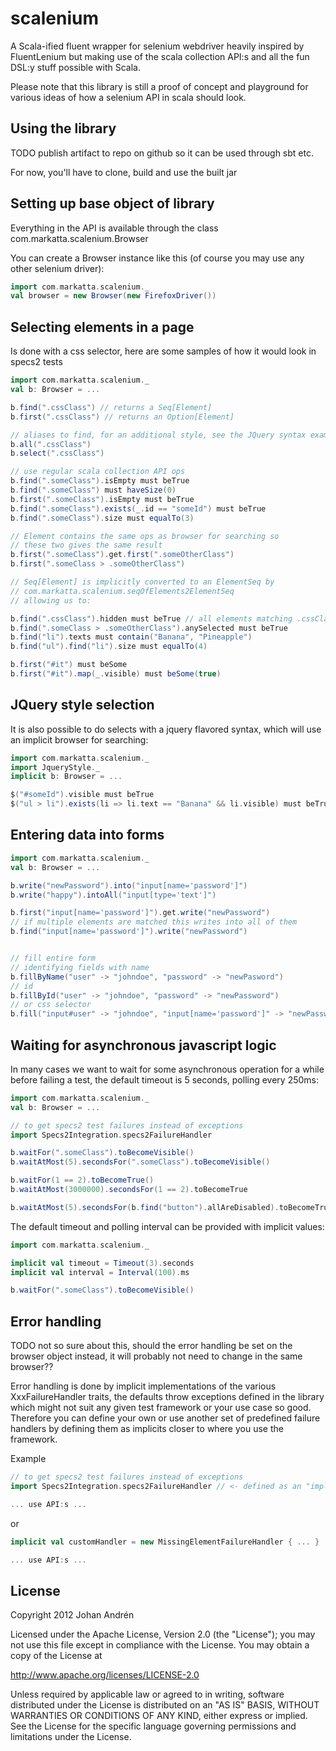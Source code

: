 scalenium
=========

A Scala-ified fluent wrapper for selenium webdriver heavily inspired by FluentLenium but making use
of the scala collection API:s and all the fun DSL:y stuff possible with Scala.

Please note that this library is still a proof of concept and playground for various ideas of how
a selenium API in scala should look.


Using the library
-----------------

TODO publish artifact to repo on github so it can be used through sbt etc.

For now, you'll have to clone, build and use the built jar


Setting up base object of library
---------------------------------

Everything in the API is available through the class com.markatta.scalenium.Browser

You can create a Browser instance like this (of course you may use any other selenium driver):
```scala
import com.markatta.scalenium._
val browser = new Browser(new FirefoxDriver())
```

Selecting elements in a page
----------------------------

Is done with a css selector, here are some samples of how it would look in specs2 tests

```scala
import com.markatta.scalenium._
val b: Browser = ...

b.find(".cssClass") // returns a Seq[Element]
b.first(".cssClass") // returns an Option[Element]

// aliases to find, for an additional style, see the JQuery syntax example below
b.all(".cssClass")
b.select(".cssClass")

// use regular scala collection API ops
b.find(".someClass").isEmpty must beTrue
b.find(".someClass") must haveSize(0)
b.first(".someClass").isEmpty must beTrue
b.find(".someClass").exists(_.id == "someId") must beTrue
b.find(".someClass").size must equalTo(3)

// Element contains the same ops as browser for searching so
// these two gives the same result
b.first(".someClass").get.first(".someOtherClass")
b.first(".someClass > .someOtherClass")

// Seq[Element] is implicitly converted to an ElementSeq by
// com.markatta.scalenium.seqOfElements2ElementSeq
// allowing us to:

b.find(".cssClass").hidden must beTrue // all elements matching .cssClass hidden
b.find(".someClass > .someOtherClass").anySelected must beTrue
b.find("li").texts must contain("Banana", "Pineapple")
b.find("ul").find("li").size must equalTo(4)

b.first("#it") must beSome
b.first("#it").map(_.visible) must beSome(true)
```

JQuery style selection
----------------------
It is also possible to do selects with a jquery flavored syntax, which will use an implicit browser for searching:
```scala
import com.markatta.scalenium._
import JqueryStyle._
implicit b: Browser = ...

$("#someId").visible must beTrue
$("ul > li").exists(li => li.text == "Banana" && li.visible) must beTrue
```

Entering data into forms
------------------------
```scala
import com.markatta.scalenium._
val b: Browser = ...

b.write("newPassword").into("input[name='password']")
b.write("happy").intoAll("input[type='text']")

b.first("input[name='password']").get.write("newPassword")
// if multiple elements are matched this writes into all of them
b.find("input[name='password']").write("newPassword")


// fill entire form
// identifying fields with name
b.fillByName("user" -> "johndoe", "password" -> "newPasword")
// id
b.fillById("user" -> "johndoe", "password" -> "newPassword")
// or css selector
b.fill("input#user" -> "johndoe", "input[name='password']" -> "newPassword")
```


Waiting for asynchronous javascript logic
-----------------------------------------
In many cases we want to wait for some asynchronous operation for a while before
failing a test, the default timeout is 5 seconds, polling every 250ms:

```scala
import com.markatta.scalenium._
val b: Browser = ...

// to get specs2 test failures instead of exceptions
import Specs2Integration.specs2FailureHandler

b.waitFor(".someClass").toBecomeVisible()
b.waitAtMost(5).secondsFor(".someClass").toBecomeVisible()

b.waitFor(1 == 2).toBecomeTrue()
b.waitAtMost(3000000).secondsFor(1 == 2).toBecomeTrue

b.waitAtMost(5).secondsFor(b.find("button").allAreDisabled).toBecomeTrue
```

The default timeout and polling interval can be provided with implicit values:
```scala
import com.markatta.scalenium._

implicit val timeout = Timeout(3).seconds
implicit val interval = Interval(100).ms

b.waitFor(".someClass").toBecomeVisible()
```

Error handling
--------------
TODO not so sure about this, should the error handling be set on the browser object instead, it will probably not need to change in the same browser??

Error handling is done by implicit implementations of the various XxxFailureHandler traits,
the defaults throw exceptions defined in the library which might not suit any given test framework
or your use case so good. Therefore you can define your own or use another set of predefined
failure handlers by defining them as implicits closer to where you use the framework.

Example
```scala
// to get specs2 test failures instead of exceptions
import Specs2Integration.specs2FailureHandler // <- defined as an "implicit object"

... use API:s ...
```

or
```scala
implicit val customHandler = new MissingElementFailureHandler { ... }

... use API:s ...
```


License
-------
Copyright 2012 Johan Andrén

Licensed under the Apache License, Version 2.0 (the "License");
you may not use this file except in compliance with the License.
You may obtain a copy of the License at

http://www.apache.org/licenses/LICENSE-2.0

Unless required by applicable law or agreed to in writing, software
distributed under the License is distributed on an "AS IS" BASIS,
WITHOUT WARRANTIES OR CONDITIONS OF ANY KIND, either express or implied.
See the License for the specific language governing permissions and
limitations under the License.